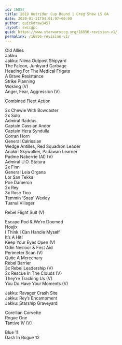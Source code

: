 ```yaml
---
id: 16857
title: 2019 Outrider Cup Round 1 Greg Shaw LS OA
date: 2020-01-21T04:01:07+00:00
author: quickdraw3457
layout: swccgpc
guid: https://www.starwarsccg.org/16856-revision-v1/
permalink: /16856-revision-v1/
---
```

Old Allies  
Jakku  
Jakku: Niima Outpost Shipyard  
The Falcon, Junkyard Garbage  
Heading For The Medical Frigate  
A Brave Resistance  
Strike Planning  
Wokling (V)  
Anger, Fear, Aggression (V)  
  
Combined Fleet Action  
  
2x Chewie With Bowcaster  
2x Solo  
Admiral Raddus  
Captain Cassian Andor  
Captain Hera Syndulla  
Corran Horn  
General Calrissian  
Wedge Antilles, Red Squadron Leader  
Anakin Skywalker, Padawan Learner  
Padme Naberrie (AI) (V)  
Admiral U.O. Statura  
2x Finn  
General Leia Organa  
Lor San Tekka  
Poe Dameron  
2x Rey  
3x Rose Tico  
Temmin &#8216;Snap&#8217; Wexley  
Tuanul Villager  
  
Rebel Flight Suit (V)  
  
Escape Pod & We&#8217;re Doomed  
Houjix  
I Think I Can Handle Myself  
It&#8217;s A Hit!  
Keep Your Eyes Open (V)  
Odin Nesloor & First Aid  
Perimeter Scan (V)  
Quite A Mercenary  
Rebel Barrier  
3x Rebel Leadership (V)  
2x Rescue In The Clouds (V)  
They&#8217;re Tracking Us (V)  
You Do Have Your Moments (V)  
  
Jakku: Ravager Crash Site  
Jakku: Rey&#8217;s Encampment  
Jakku: Starship Graveyard  
  
Corellian Corvette  
Rogue One  
Tantive IV (V)  
  
Blue 11  
Dash In Rogue 12